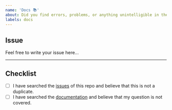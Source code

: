 ```yaml
---
name: 'Docs 📚'
about: Did you find errors, problems, or anything unintelligible in the docs ?
labels: docs
---
```


## Issue

Feel free to write your issue here...

---

## Checklist

- [ ] I have searched the [issues](https://github.com/twopointone/stripe-integrations/issues) of this repo and believe that this is not a duplicate.
- [ ] I have searched the [documentation](https://github.com/twopointone/stripe-integrations/issues) and believe that my question is not covered.
